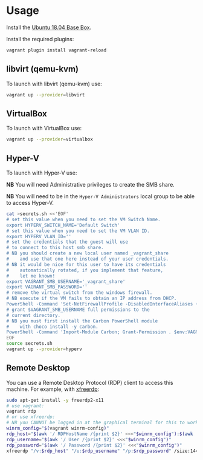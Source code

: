 # Usage

Install the [Ubuntu 18.04 Base Box](https://github.com/rgl/ubuntu-vagrant).

Install the required plugins:

```bash
vagrant plugin install vagrant-reload
```

## libvirt (qemu-kvm)

To launch with libvirt (qemu-kvm) use:

```bash
vagrant up --provider=libvirt
```

## VirtualBox

To launch with VirtualBox use:

```bash
vagrant up --provider=virtualbox
```

## Hyper-V

To launch with Hyper-V use:

**NB** You will need Administrative privileges to create the SMB share.

**NB** You will need to be in the `Hyper-V Administrators` local group to be able to access Hyper-V.

```bash
cat >secrets.sh <<'EOF'
# set this value when you need to set the VM Switch Name.
export HYPERV_SWITCH_NAME='Default Switch'
# set this value when you need to set the VM VLAN ID.
export HYPERV_VLAN_ID=''
# set the credentials that the guest will use
# to connect to this host smb share.
# NB you should create a new local user named _vagrant_share
#    and use that one here instead of your user credentials.
# NB it would be nice for this user to have its credentials
#    automatically rotated, if you implement that feature,
#    let me known!
export VAGRANT_SMB_USERNAME='_vagrant_share'
export VAGRANT_SMB_PASSWORD=''
# remove the virtual switch from the windows firewall.
# NB execute if the VM fails to obtain an IP address from DHCP.
PowerShell -Command 'Set-NetFirewallProfile -DisabledInterfaceAliases (Get-NetAdapter -name 'vEthernet*' | Where-Object {$_.ifIndex}).InterfaceAlias'
# grant $VAGRANT_SMB_USERNAME full permissions to the
# current directory.
# NB you must first install the Carbon PowerShell module
#    with choco install -y carbon.
PowerShell -Command 'Import-Module Carbon; Grant-Permission . $env:VAGRANT_SMB_USERNAME FullControl'
EOF
source secrets.sh
vagrant up --provider=hyperv
```

## Remote Desktop

You can use a Remote Desktop Protocol (RDP) client to access this machine.
For example, with [xfreerdp](https://github.com/FreeRDP/FreeRDP):

```bash
sudo apt-get install -y freerdp2-x11
# use vagrant:
vagrant rdp
# or use xfreerdp:
# NB you CANNOT be logged in at the graphical terminal for this to work.
winrm_config="$(vagrant winrm-config)"
rdp_host="$(awk '/ RDPHostName /{print $2}' <<<"$winrm_config"):$(awk '/ RDPPort /{print $2}' <<<"$winrm_config")"
rdp_username="$(awk '/ User /{print $2}' <<<"$winrm_config")"
rdp_password="$(awk '/ Password /{print $2}' <<<"$winrm_config")"
xfreerdp "/v:$rdp_host" "/u:$rdp_username" "/p:$rdp_password" /size:1440x900 +clipboard
```
